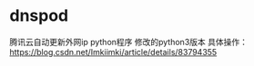 # dnspod
腾讯云自动更新外网ip python程序
修改的python3版本
具体操作：
https://blog.csdn.net/Imkiimki/article/details/83794355
